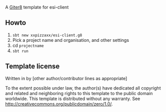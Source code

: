 A [Giter8][g8] template for esi-client

Howto
-----

1. `sbt new xxpizzaxx/esi-client.g8`
2. Pick a project name and organisation, and other settings
3. cd `projectname`
4. `sbt run`

Template license
----------------
Written in <YEAR> by <AUTHOR NAME> <AUTHOR E-MAIL ADDRESS>
[other author/contributor lines as appropriate]

To the extent possible under law, the author(s) have dedicated all copyright and related
and neighboring rights to this template to the public domain worldwide.
This template is distributed without any warranty. See <http://creativecommons.org/publicdomain/zero/1.0/>.

[g8]: http://www.foundweekends.org/giter8/
